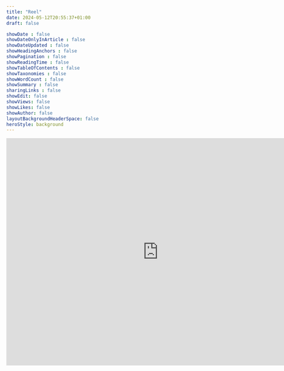 ```yaml
---
title: "Reel"
date: 2024-05-12T20:55:37+01:00
draft: false

showDate : false
showDateOnlyInArticle : false
showDateUpdated : false
showHeadingAnchors : false
showPagination : false
showReadingTime : false
showTableOfContents : false
showTaxonomies : false 
showWordCount : false
showSummary : false
sharingLinks : false
showEdit: false
showViews: false
showLikes: false
showAuthor: false
layoutBackgroundHeaderSpace: false
heroStyle: background
---
```

<iframe title="vimeo-player" src="https://player.vimeo.com/video/1086554199?h=2528b10e86" width="800" height="600"frameborder="0"    allowfullscreen></iframe>
